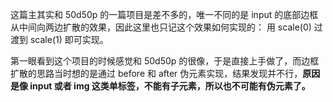 这篇主其实和 50d50p 的一篇项目是差不多的，唯一不同的是 input 的底部边框从中间向两边扩散的效果，因此这里也只记这个效果如何实现的：
用 scale(0) 过渡到 scale(1) 即可实现。

第一眼看到这个项目的时候感觉和 50d50p 的很像，于是直接上手做了，而边框扩散的思路当时想的是通过 before 和 after 伪元素实现，结果发现并不行，**原因是像 input 或者 img 这类单标签，不能有子元素，所以也不可能有伪元素了。**

